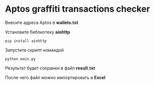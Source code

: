 # Aptos graffiti transactions checker

Внесите адреса Aptos в **wallets.txt**

Установите библиотеку **aiohttp**

```
pip install aiohttp
```

Запустите скрипт командой

```
python main.py
```

Результат будет сохранен в файл **result.txt**

После чего файл можно импортировать в **Excel**
